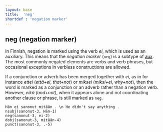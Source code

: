```yaml
---
layout: base
title:  'neg'
shortdef : 'negation marker'
---
```


## neg (negation marker)

In Finnish, negation is marked using the verb *ei*, which is used as an auxiliary. This means that the *negation marker* (`neg`) is a subtype of <a href="http://universaldependencies.github.io/docs/fi/aux.html">aux</a>. The most commonly negated elements are verbs and verb phrases, but occasional exceptions in verbless constructions are allowed.

If a conjunction or adverb has been merged together with *ei*, as in for instance *ettei* (*että+ei*, *that+not*) or *miksei* (*miksi+ei*, *why+not*), then the word is marked as a conjunction or an adverb rather than a negation verb. However, *eikä (and+not)*, when it appears alone and not coordinating another clause or phrase, is still marked as `neg`.


<!-- fname:neg.pdf -->
~~~ sdparse
Hän ei sanonut mitään . \n He didn't say anything .
nsubj(sanonut-3, Hän-1)
neg(sanonut-3, ei-2)
dobj(sanonut-3, mitään-4)
punct(sanonut-3, .-5)
~~~


